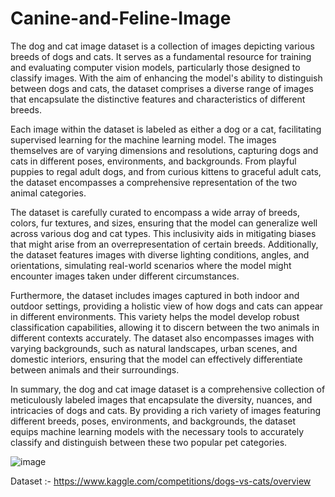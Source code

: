# Canine-and-Feline-Image

The dog and cat image dataset is a collection of images depicting various breeds of dogs and cats. It serves as a fundamental resource for training and evaluating computer vision models, particularly those designed to classify images. With the aim of enhancing the model's ability to distinguish between dogs and cats, the dataset comprises a diverse range of images that encapsulate the distinctive features and characteristics of different breeds.

Each image within the dataset is labeled as either a dog or a cat, facilitating supervised learning for the machine learning model. The images themselves are of varying dimensions and resolutions, capturing dogs and cats in different poses, environments, and backgrounds. From playful puppies to regal adult dogs, and from curious kittens to graceful adult cats, the dataset encompasses a comprehensive representation of the two animal categories.

The dataset is carefully curated to encompass a wide array of breeds, colors, fur textures, and sizes, ensuring that the model can generalize well across various dog and cat types. This inclusivity aids in mitigating biases that might arise from an overrepresentation of certain breeds. Additionally, the dataset features images with diverse lighting conditions, angles, and orientations, simulating real-world scenarios where the model might encounter images taken under different circumstances.

Furthermore, the dataset includes images captured in both indoor and outdoor settings, providing a holistic view of how dogs and cats can appear in different environments. This variety helps the model develop robust classification capabilities, allowing it to discern between the two animals in different contexts accurately. The dataset also encompasses images with varying backgrounds, such as natural landscapes, urban scenes, and domestic interiors, ensuring that the model can effectively differentiate between animals and their surroundings.

In summary, the dog and cat image dataset is a comprehensive collection of meticulously labeled images that encapsulate the diversity, nuances, and intricacies of dogs and cats. By providing a rich variety of images featuring different breeds, poses, environments, and backgrounds, the dataset equips machine learning models with the necessary tools to accurately classify and distinguish between these two popular pet categories.


![image](https://github.com/ShubhamPandeyHO/-Canine-and-Feline-Image/assets/122806275/261d2aca-4399-4941-a920-14c078a5344b)


Dataset :- https://www.kaggle.com/competitions/dogs-vs-cats/overview


